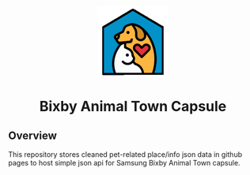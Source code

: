 <p align="Center">
  <img src="https://github.com/juliek1217/animaltownbixby/blob/master/assets/images/icons/logo.png">
  <br/>
  <h1 align="Center">Bixby Animal Town Capsule</h1>
</p>

## Overview
This repository stores cleaned pet-related place/info json data in github pages to host simple json api for Samsung Bixby Animal Town capsule.

